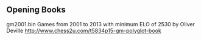 ## Opening Books

gm2001.bin Games from 2001 to 2013 with minimum ELO of 2530 by Oliver Deville
http://www.chess2u.com/t5834p15-gm-polyglot-book

